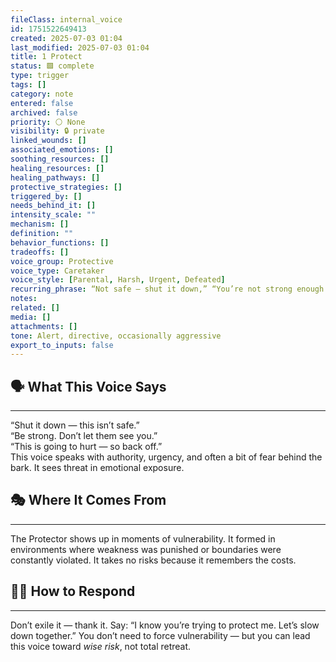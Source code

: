 ```yaml
---
fileClass: internal_voice
id: 1751522649413
created: 2025-07-03 01:04
last_modified: 2025-07-03 01:04
title: 1 Protect
status: 🟩 complete
type: trigger
tags: []
category: note
entered: false
archived: false
priority: ⚪ None
visibility: 🔒 private
linked_wounds: []
associated_emotions: []
soothing_resources: []
healing_resources: []
healing_pathways: []
protective_strategies: []
triggered_by: []
needs_behind_it: []
intensity_scale: ""
mechanism: []
definition: ""
behavior_functions: []
tradeoffs: []
voice_group: Protective
voice_type: Caretaker
voice_style: [Parental, Harsh, Urgent, Defeated]
recurring_phrase: “Not safe — shut it down,” “You’re not strong enough for this,” “Don’t let them see you sweat.”
notes: 
related: []
media: []
attachments: []
tone: Alert, directive, occasionally aggressive
export_to_inputs: false
---
```


## 🗣️ What This Voice Says
---
“Shut it down — this isn’t safe.”  
“Be strong. Don’t let them see you.”  
“This is going to hurt — so back off.”  
This voice speaks with authority, urgency, and often a bit of fear behind the bark. It sees threat in emotional exposure.

## 🎭 Where It Comes From
---
The Protector shows up in moments of vulnerability. It formed in environments where weakness was punished or boundaries were constantly violated. It takes no risks because it remembers the costs.

## 🧘‍♂️ How to Respond
---
Don’t exile it — thank it. Say: “I know you’re trying to protect me. Let’s slow down together.” You don’t need to force vulnerability — but you can lead this voice toward *wise risk*, not total retreat.
